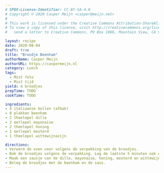 ```yaml
---
# SPDX-License-Identifier: CC-BY-SA-4.0
# Copyright © 2020 Casper Meijn <casper@meijn.net>
# 
# This work is licensed under the Creative Commons Attribution-ShareAlike 4.0 International License. 
# To view a copy of this license, visit http://creativecommons.org/licenses/by-sa/4.0/ or 
#   send a letter to Creative Commons, PO Box 1866, Mountain View, CA 94042, USA.

layout: recipe
date: 2020-08-04
draft: true
title: "Broodje Beenham"
authorName: Casper Meijn
authorURL: https://caspermeijn.nl
category: Lunch
tags:
  - Mist foto
  - Mist tijd
yield: 4 broodjes
prepTime: TODO
cookTime: TODO

ingredients:
- 4 italiaanse bollen (afbak)
- 8 plakken beenham
- 2 theelepel dille
- 2 eetlepel mayonaise
- 2 theelepel honing
- 1 eetlepel mosterd
- 1 theelepel wittewijnazijn

directions:
- Verwarm de oven voor volgens de verpakking van de broodjes.
- Bak de broodjes volgens de verpakking. Leg de laatste 5 minuten ook de beenham plakken in de oven.
- Maak een sausje van de dille, mayonaise, honing, mosterd en wittewijnazijn.
- Beleg de broodjes met de beenham en de saus.
---
```

